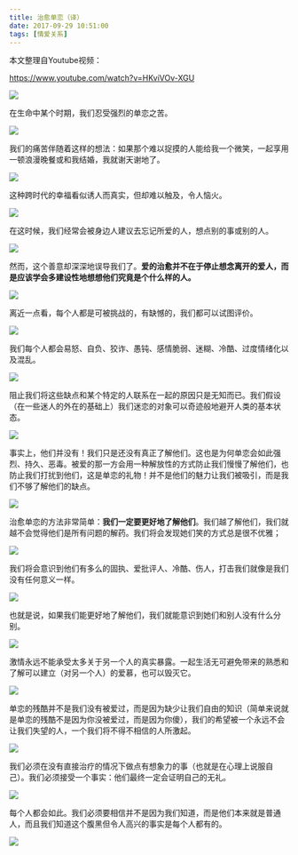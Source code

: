 ```yaml
---
title: 治愈单恋（译）
date: 2017-09-29 10:51:00
tags: [情爱关系]
---
```


本文整理自Youtube视频：

https://www.youtube.com/watch?v=HKviVOv-XGU

![](https://wx1.sinaimg.cn/large/83900b4egy1fk1vcrsenwj20hs0a0wmm.jpg)

<!--more-->

在生命中某个时期，我们忍受强烈的单恋之苦。

![](https://wx1.sinaimg.cn/large/83900b4egy1fk1ur0eicvj20hs0a0wlg.jpg)

我们的痛苦伴随着这样的想法：如果那个难以捉摸的人能给我一个微笑，一起享用一顿浪漫晚餐或和我结婚，我就谢天谢地了。

![](https://wx1.sinaimg.cn/large/83900b4egy1fk1uqjlio8j20hs0a046n.jpg)

这种跨时代的幸福看似诱人而真实，但却难以触及，令人恼火。

![](https://wx1.sinaimg.cn/large/83900b4egy1fk1usolpolj20hs0a0tds.jpg)

在这时候，我们经常会被身边人建议去忘记所爱的人，想点别的事或别的人。

![](https://wx1.sinaimg.cn/large/83900b4egy1fk1uthf8jxj20hs0a0ahl.jpg)

然而，这个善意却深深地误导我们了。**爱的治愈并不在于停止想念离开的爱人，而是应该学会多建设性地想想他们究竟是个什么样的人。**

![](https://wx1.sinaimg.cn/large/83900b4egy1fk1uuvt8dpj20hs0a0n0q.jpg)

离近一点看，每个人都是可被挑战的，有缺憾的，我们都可以试图评价。

![](https://wx1.sinaimg.cn/large/83900b4egy1fk1uvneloqj20hs0a0gre.jpg)

我们每个人都会易怒、自负、狡诈、愚钝、感情脆弱、迷糊、冷酷、过度情绪化以及混乱。

![](https://wx1.sinaimg.cn/large/83900b4egy1fk1uw51ygkj20hs0a00zi.jpg)

阻止我们将这些缺点和某个特定的人联系在一起的原因只是无知而已。我们假设（在一些迷人的外在的基础上）我们迷恋的对象可以奇迹般地避开人类的基本状态。

![](https://wx1.sinaimg.cn/large/83900b4egy1fk1uxyccbfj20hs0a0aii.jpg)

事实上，他们并没有！我们只是还没有真正了解他们。这也是为何单恋会如此强烈、持久、恶毒。被爱的那一方会用一种解放性的方式防止我们慢慢了解他们，也防止我们打扰到他们，这是单恋的礼物！并不是他们的魅力让我们被吸引，而是我们不够了解他们的缺点。

![](https://wx1.sinaimg.cn/large/83900b4egy1fk1uyhl7uwj20hs0a078m.jpg)




治愈单恋的方法非常简单：**我们一定要更好地了解他们**。我们越了解他们，我们就越不会觉得他们是所有问题的解药。我们将会发现她们笑的方式总是很不优雅；

![](https://wx1.sinaimg.cn/large/83900b4egy1fk1v0ljch3j20hs0a0qa7.jpg)

我们将会意识到他们有多么的固执、爱批评人、冷酷、伤人，打击我们就像是我们没有任何意义一样。

![](https://wx1.sinaimg.cn/large/83900b4egy1fk1v12xqujj20hs0a0ai3.jpg)

也就是说，如果我们能更好地了解他们，我们就能意识到她们和别人没有什么分别。

![](https://wx1.sinaimg.cn/large/83900b4egy1fk1v1xk7abj20hs0a0qau.jpg)

激情永远不能承受太多关于另一个人的真实暴露。一起生活无可避免带来的熟悉和了解可以建立（对另一个人）的爱慕，也可以毁灭它。

![](https://wx1.sinaimg.cn/large/83900b4egy1fk1v2eh9z8j20hs0a0tcb.jpg)

单恋的残酷并不是我们没有被爱过，而是因为缺少让我们自由的知识（简单来说就是单恋的残酷不是因为你没被爱过，而是因为你傻），我们的希望被一个永远不会让我们失望的人，一个我们将不得不相信的人所激起。

![](https://wx1.sinaimg.cn/large/83900b4egy1fk1v32my6zj20hs0a0q9d.jpg)

我们必须在没有直接治疗的情况下做点有想象力的事（也就是在心理上说服自己）。我们必须接受一个事实：他们最终一定会证明自己的无礼。

![](https://wx1.sinaimg.cn/large/83900b4egy1fk1v3p3ryej20hs0a078g.jpg)

每个人都会如此。我们必须要相信并不是因为我们知道，而是他们本来就是普通人，而且我们知道这个腹黑但令人高兴的事实是每个人都有的。

![](https://wx1.sinaimg.cn/large/83900b4egy1fk1v4zt4u9j20hs0a0dm4.jpg)
